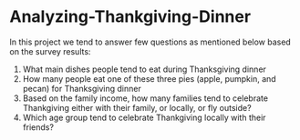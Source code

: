 # Analyzing-Thankgiving-Dinner
In this project we tend to answer few questions as mentioned below based on the survey results:
 1) What main dishes people tend to eat during Thanksgiving dinner
 2) How many people eat one of these three pies (apple, pumpkin, and pecan) for Thanksgiving dinner
 3) Based on the family income, how many families tend to celebrate Thankgiving either with their family, or locally, 
 or fly outside?
 4) Which age group tend to celebrate Thankgiving locally with their friends?
